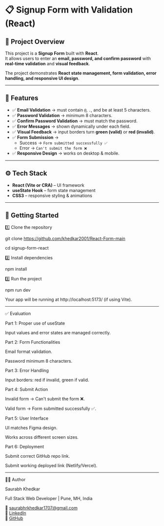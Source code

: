 # 📋 Signup Form with Validation (React)

## 📌 Project Overview
This project is a **Signup Form** built with **React**.  
It allows users to enter an **email, password, and confirm password** with **real-time validation** and **visual feedback**.  

The project demonstrates **React state management, form validation, error handling, and responsive UI design**.  

---

## 🎯 Features
- ✅ **Email Validation** → must contain `@`, `.`, and be at least 5 characters.  
- ✅ **Password Validation** → minimum 8 characters.  
- ✅ **Confirm Password Validation** → must match the password.  
- ✅ **Error Messages** → shown dynamically under each field.  
- ✅ **Visual Feedback** → input borders turn **green (valid)** or **red (invalid)**.  
- ✅ **Form Submission** →  
  - Success → `Form submitted successfully ✅`  
  - Error → `Can't submit the form ❌`  
- ✅ **Responsive Design** → works on desktop & mobile.  


---

## ⚙️ Tech Stack
- **React (Vite or CRA)** – UI framework  
- **useState Hook** – form state management  
- **CSS3** – responsive styling & animations  

---

## 🚀 Getting Started

 1️⃣ Clone the repository


git clone https://github.com/khedkar2001/React-Form-main

cd signup-form-react

 2️⃣ Install dependencies

npm install

 3️⃣ Run the project

npm run dev

Your app will be running at http://localhost:5173/
 (if using Vite).

---

 ✅ Evaluation 

Part 1: Proper use of useState

Input values and error states are managed correctly.

Part 2: Form Functionalities

Email format validation.

Password minimum 8 characters.

Part 3: Error Handling

Input borders: red if invalid, green if valid.

Part 4: Submit Action

Invalid form → Can't submit the form ❌.

Valid form → Form submitted successfully ✅.

Part 5: User Interface

UI matches Figma design.

Works across different screen sizes.

Part 6: Deployment

Submit correct GitHub repo link.

Submit working deployed link (Netlify/Vercel).

---
👨‍💻 Author

Saurabh Khedkar 

Full Stack Web Developer | Pune, MH, India 

📧 saurabhrkhedkar1707@gmail.com  
🔗 [LinkedIn](https://linkedin.com/in/saurabh-khedkar)  
🐙 [GitHub](https://github.com/khedkar2001)  
